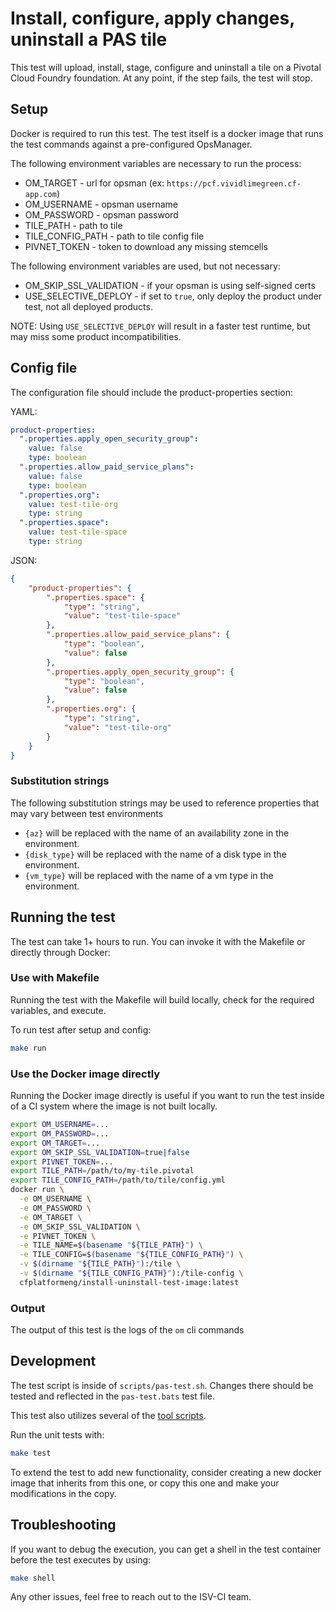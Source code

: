 # Install, configure, apply changes, uninstall a PAS tile

This test will upload, install, stage, configure and uninstall a tile on a Pivotal Cloud Foundry foundation. At any point, if the step fails, the test will stop.

## Setup

Docker is required to run this test.  The test itself is a docker image that runs the test commands against a pre-configured OpsManager.

The following environment variables are necessary to run the process:

- OM_TARGET - url for opsman (ex: `https://pcf.vividlimegreen.cf-app.com`)
- OM_USERNAME - opsman username
- OM_PASSWORD - opsman password
- TILE_PATH - path to tile
- TILE_CONFIG_PATH - path to tile config file
- PIVNET_TOKEN - token to download any missing stemcells

The following environment variables are used, but not necessary:

- OM_SKIP_SSL_VALIDATION - if your opsman is using self-signed certs
- USE_SELECTIVE_DEPLOY - if set to `true`, only deploy the product under test, not all deployed products.

NOTE: Using `USE_SELECTIVE_DEPLOY` will result in a faster test runtime, but may miss some product incompatibilities.

## Config file

The configuration file should include the product-properties section:

YAML:

```yaml
product-properties:
  ".properties.apply_open_security_group":
    value: false
    type: boolean
  ".properties.allow_paid_service_plans":
    value: false
    type: boolean
  ".properties.org":
    value: test-tile-org
    type: string
  ".properties.space":
    value: test-tile-space
    type: string
```

JSON:

```json
{
    "product-properties": {
        ".properties.space": {
            "type": "string",
            "value": "test-tile-space"
        },
        ".properties.allow_paid_service_plans": {
            "type": "boolean",
            "value": false
        },
        ".properties.apply_open_security_group": {
            "type": "boolean",
            "value": false
        },
        ".properties.org": {
            "type": "string",
            "value": "test-tile-org"
        }
    }
}

```

### Substitution strings

The following substitution strings may be used to reference properties that may vary between test environments

- `{az}` will be replaced with the name of an availability zone in the environment.
- `{disk_type}` will be replaced with the name of a disk type in the environment.
- `{vm_type}` will be replaced with the name of a vm type in the environment.

## Running the test

The test can take 1+ hours to run. You can invoke it with the Makefile or directly through Docker:

### Use with Makefile

Running the test with the Makefile will build locally, check for the required variables, and execute.

To run test after setup and config:

```bash
make run
```

### Use the Docker image directly

Running the Docker image directly is useful if you want to run the test inside of a CI system where the image is not built locally.

```bash
export OM_USERNAME=...
export OM_PASSWORD=...
export OM_TARGET=...
export OM_SKIP_SSL_VALIDATION=true|false
export PIVNET_TOKEN=...
export TILE_PATH=/path/to/my-tile.pivotal
export TILE_CONFIG_PATH=/path/to/tile/config.yml
docker run \
  -e OM_USERNAME \
  -e OM_PASSWORD \
  -e OM_TARGET \
  -e OM_SKIP_SSL_VALIDATION \
  -e PIVNET_TOKEN \
  -e TILE_NAME=$(basename "${TILE_PATH}") \
  -e TILE_CONFIG=$(basename "${TILE_CONFIG_PATH}") \
  -v $(dirname "${TILE_PATH}"):/tile \
  -v $(dirname "${TILE_CONFIG_PATH}"):/tile-config \
  cfplatformeng/install-uninstall-test-image:latest
```

### Output

The output of this test is the logs of the `om` cli commands

## Development

The test script is inside of `scripts/pas-test.sh`.  Changes there should be tested and reflected in the `pas-test.bats` test file.

This test also utilizes several of the [tool scripts](https://github.com/cf-platform-eng/isv-ci-toolkit/tree/master/tools).

Run the unit tests with:

```bash
make test
```

To extend the test to add new functionality, consider creating a new docker image that inherits from this one, or copy this one and make your modifications in the copy.

## Troubleshooting

If you want to debug the execution, you can get a shell in the test container before the test executes by using:

```bash
make shell
```

Any other issues, feel free to reach out to the ISV-CI team.
